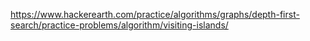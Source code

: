 https://www.hackerearth.com/practice/algorithms/graphs/depth-first-search/practice-problems/algorithm/visiting-islands/
